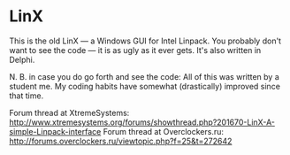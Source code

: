 LinX
========

This is the old LinX — a Windows GUI for Intel Linpack.
You probably don't want to see the code — it is as ugly as it ever gets. It's also written in Delphi.

N. B. in case you do go forth and see the code: All of this was written by a student me. My coding habits have somewhat (drastically) improved since that time.

Forum thread at XtremeSystems: http://www.xtremesystems.org/forums/showthread.php?201670-LinX-A-simple-Linpack-interface
Forum thread at Overclockers.ru: http://forums.overclockers.ru/viewtopic.php?f=25&t=272642
